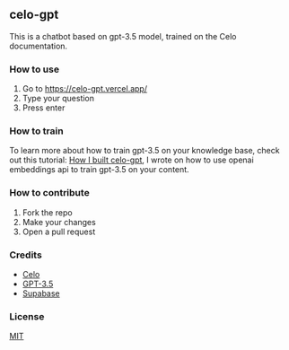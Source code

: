 ## celo-gpt

This is a chatbot based on gpt-3.5 model, trained on the Celo documentation.

### How to use

1. Go to https://celo-gpt.vercel.app/
2. Type your question
3. Press enter

### How to train

To learn more about how to train gpt-3.5 on your knowledge base, check out this tutorial: [How I built celo-gpt](https://github.com/mbukeRepo/celo-gpt-core), I wrote on how to use openai embeddings api to train gpt-3.5 on your content.

### How to contribute

1. Fork the repo
2. Make your changes
3. Open a pull request

### Credits

- [Celo](https://celo.org/)
- [GPT-3.5](http://openai.com/)
- [Supabase](https://supabase.com/)

### License

[MIT](https://choosealicense.com/licenses/mit/)
